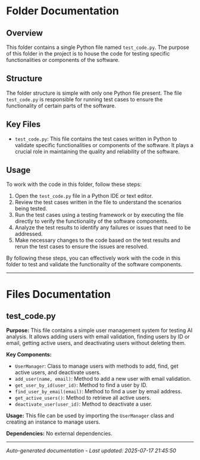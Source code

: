 # Folder Documentation

## Overview
This folder contains a single Python file named `test_code.py`. The purpose of this folder in the project is to house the code for testing specific functionalities or components of the software.

## Structure
The folder structure is simple with only one Python file present. The file `test_code.py` is responsible for running test cases to ensure the functionality of certain parts of the software.

## Key Files
- `test_code.py`: This file contains the test cases written in Python to validate specific functionalities or components of the software. It plays a crucial role in maintaining the quality and reliability of the software.

## Usage
To work with the code in this folder, follow these steps:
1. Open the `test_code.py` file in a Python IDE or text editor.
2. Review the test cases written in the file to understand the scenarios being tested.
3. Run the test cases using a testing framework or by executing the file directly to verify the functionality of the software components.
4. Analyze the test results to identify any failures or issues that need to be addressed.
5. Make necessary changes to the code based on the test results and rerun the test cases to ensure the issues are resolved.

By following these steps, you can effectively work with the code in this folder to test and validate the functionality of the software components.

---

# Files Documentation

## test_code.py

**Purpose:** This file contains a simple user management system for testing AI analysis. It allows adding users with email validation, finding users by ID or email, getting active users, and deactivating users without deleting them.

**Key Components:**
- `UserManager`: Class to manage users with methods to add, find, get active users, and deactivate users.
- `add_user(name, email)`: Method to add a new user with email validation.
- `get_user_by_id(user_id)`: Method to find a user by ID.
- `find_user_by_email(email)`: Method to find a user by email address.
- `get_active_users()`: Method to retrieve all active users.
- `deactivate_user(user_id)`: Method to deactivate a user.

**Usage:** This file can be used by importing the `UserManager` class and creating an instance to manage users.

**Dependencies:** No external dependencies.

---
*Auto-generated documentation - Last updated: 2025-07-17 21:45:50*
